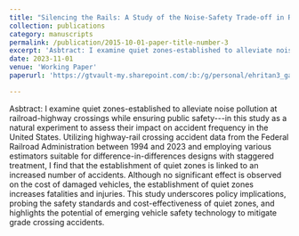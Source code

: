 ```yaml
---
title: "Silencing the Rails: A Study of the Noise-Safety Trade-off in Railway Quiet Zones, 2023"
collection: publications
category: manuscripts
permalink: /publication/2015-10-01-paper-title-number-3
excerpt: 'Asbtract: I examine quiet zones-established to alleviate noise pollution at railroad-highway crossings while ensuring public safety---in this study as a natural experiment to assess their impact on accident frequency in the United States. Utilizing highway-rail crossing accident data from the Federal Railroad Administration between 1994 and 2023 and employing various estimators suitable for difference-in-differences designs with staggered treatment, I find that the establishment of quiet zones is linked to an increased number of accidents. Although no significant effect is observed on the cost of damaged vehicles, the establishment of quiet zones increases fatalities and injuries. This study underscores policy implications, probing the safety standards and cost-effectiveness of quiet zones, and highlights the potential of emerging vehicle safety technology to mitigate grade crossing accidents. '
date: 2023-11-01
venue: 'Working Paper'
paperurl: 'https://gtvault-my.sharepoint.com/:b:/g/personal/ehritan3_gatech_edu/Ef10rv2FQLVIru_dY-5PXpQBY4TpkRP_W3Zt5miHbpTo_Q?e=vzmNhI'

---
```


Asbtract: I examine quiet zones-established to alleviate noise pollution at railroad-highway crossings while ensuring public safety---in this study as a natural experiment to assess their impact on accident frequency in the United States. Utilizing highway-rail crossing accident data from the Federal Railroad Administration between 1994 and 2023 and employing various estimators suitable for difference-in-differences designs with staggered treatment, I find that the establishment of quiet zones is linked to an increased number of accidents. Although no significant effect is observed on the cost of damaged vehicles, the establishment of quiet zones increases fatalities and injuries. This study underscores policy implications, probing the safety standards and cost-effectiveness of quiet zones, and highlights the potential of emerging vehicle safety technology to mitigate grade crossing accidents.  
